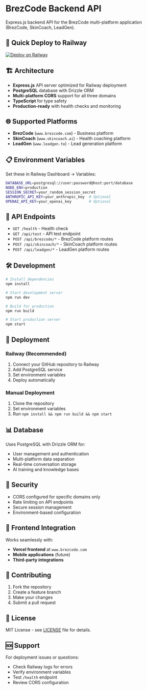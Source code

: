 # BrezCode Backend API

Express.js backend API for the BrezCode multi-platform application (BrezCode, SkinCoach, LeadGen).

## 🚀 Quick Deploy to Railway

[![Deploy on Railway](https://railway.app/button.svg)](https://railway.app/new/template)

## 🏗️ Architecture

- **Express.js** API server optimized for Railway deployment
- **PostgreSQL** database with Drizzle ORM
- **Multi-platform CORS** support for all three domains
- **TypeScript** for type safety
- **Production-ready** with health checks and monitoring

## 🌐 Supported Platforms

- **BrezCode** (`www.brezcode.com`) - Business platform
- **SkinCoach** (`www.skincoach.ai`) - Health coaching platform  
- **LeadGen** (`www.leadgen.to`) - Lead generation platform

## 📋 Environment Variables

Set these in Railway Dashboard → Variables:

```bash
DATABASE_URL=postgresql://user:password@host:port/database
NODE_ENV=production
SESSION_SECRET=your_random_session_secret
ANTHROPIC_API_KEY=your_anthropic_key  # Optional
OPENAI_API_KEY=your_openai_key        # Optional
```

## 🔗 API Endpoints

- `GET /health` - Health check
- `GET /api/test` - API test endpoint
- `POST /api/brezcode/*` - BrezCode platform routes
- `POST /api/skincoach/*` - SkinCoach platform routes
- `POST /api/leadgen/*` - LeadGen platform routes

## 🛠️ Development

```bash
# Install dependencies
npm install

# Start development server
npm run dev

# Build for production
npm run build

# Start production server
npm start
```

## 🚀 Deployment

### Railway (Recommended)

1. Connect your GitHub repository to Railway
2. Add PostgreSQL service
3. Set environment variables
4. Deploy automatically

### Manual Deployment

1. Clone the repository
2. Set environment variables
3. Run `npm install && npm run build && npm start`

## 📊 Database

Uses PostgreSQL with Drizzle ORM for:
- User management and authentication
- Multi-platform data separation
- Real-time conversation storage
- AI training and knowledge bases

## 🔐 Security

- CORS configured for specific domains only
- Rate limiting on API endpoints
- Secure session management
- Environment-based configuration

## 📱 Frontend Integration

Works seamlessly with:
- **Vercel frontend** at `www.brezcode.com`
- **Mobile applications** (future)
- **Third-party integrations**

## 🤝 Contributing

1. Fork the repository
2. Create a feature branch
3. Make your changes
4. Submit a pull request

## 📄 License

MIT License - see [LICENSE](LICENSE) file for details.

## 🆘 Support

For deployment issues or questions:
- Check Railway logs for errors
- Verify environment variables
- Test `/health` endpoint
- Review CORS configuration